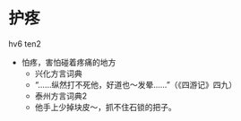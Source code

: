 # 护疼
hv6 ten2
+ 怕疼，害怕碰着疼痛的地方
  * 兴化方言词典
  - “……纵然打不死他，好道也～发晕……”（《四游记》四九）
  * 泰州方言词典2
  - 他手上少掉块皮～，抓不住石锁的把子。
